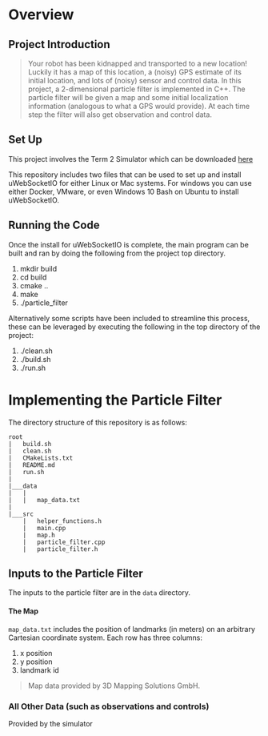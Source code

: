 # Overview

## Project Introduction

> Your robot has been kidnapped and transported to a new location! Luckily it has a map of this location, a (noisy) GPS estimate of its initial location, and lots of (noisy) sensor and control data.
> In this project, a 2-dimensional particle filter is implemented in C++. The particle filter will be given a map and some initial localization information (analogous to what a GPS would provide). At each time step the filter will also get observation and control data.

## Set Up

This project involves the Term 2 Simulator which can be downloaded [here](https://github.com/udacity/self-driving-car-sim/releases)

This repository includes two files that can be used to set up and install uWebSocketIO for either Linux or Mac systems. For windows you can use either Docker, VMware, or even Windows 10 Bash on Ubuntu to install uWebSocketIO.

## Running the Code

Once the install for uWebSocketIO is complete, the main program can be built and ran by doing the following from the project top directory.

1. mkdir build
2. cd build
3. cmake ..
4. make
5. ./particle_filter

Alternatively some scripts have been included to streamline this process, these can be leveraged by executing the following in the top directory of the project:

1. ./clean.sh
2. ./build.sh
3. ./run.sh

# Implementing the Particle Filter

The directory structure of this repository is as follows:

```
root
|   build.sh
|   clean.sh
|   CMakeLists.txt
|   README.md
|   run.sh
|
|___data
|   |   
|   |   map_data.txt
|   
|___src
    |   helper_functions.h
    |   main.cpp
    |   map.h
    |   particle_filter.cpp
    |   particle_filter.h
```


## Inputs to the Particle Filter

The inputs to the particle filter are in the `data` directory.

#### The Map

`map_data.txt` includes the position of landmarks (in meters) on an arbitrary Cartesian coordinate system. Each row has three columns:
1. x position
2. y position
3. landmark id

> Map data provided by 3D Mapping Solutions GmbH.

### All Other Data (such as observations and controls)

Provided by the simulator
